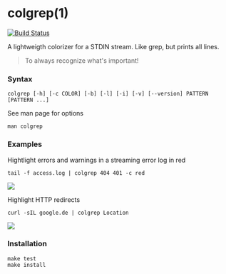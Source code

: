 # colgrep(1) 

[![Build Status](https://travis-ci.org/thomd/colgrep.png)](https://travis-ci.org/thomd/colgrep)

A lightweigth colorizer for a STDIN stream. Like grep, but prints all lines.

> To always recognize what's important!

### Syntax

    colgrep [-h] [-c COLOR] [-b] [-l] [-i] [-v] [--version] PATTERN [PATTERN ...]

See man page for options

    man colgrep

### Examples

Hightlight errors and warnings in a streaming error log in red

    tail -f access.log | colgrep 404 401 -c red

<img src="https://raw.githubusercontent.com/thomd/colgrep/images/colgrep2.png">

Highlight HTTP redirects

    curl -sIL google.de | colgrep Location

<img src="https://raw.githubusercontent.com/thomd/colgrep/images/colgrep1.png">

###  Installation

    make test
    make install
